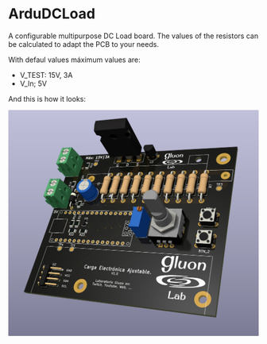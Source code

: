# ArduDCLoad	

A configurable multipurpose DC Load board. The values of the resistors can be calculated to adapt the PCB to your needs.

With defaul values máximum values are:
- V_TEST: 15V, 3A
- V_In; 5V


And this is how it looks:

![PCB Image](/Imagenes/CargaElectronica.jpg)